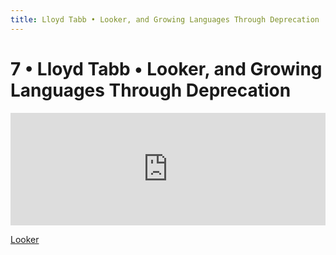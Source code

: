 ```yaml
---
title: Lloyd Tabb • Looker, and Growing Languages Through Deprecation
---
```


# 7 • Lloyd Tabb • Looker, and Growing Languages Through Deprecation

<iframe src="https://omny.fm/shows/feeling-of-computing/7-lookers-lloyd-tabb-on-growing-languages-through/embed" width="100%" height="180" frameborder="0"></iframe>

<a href="https://looker.com/">Looker</a>
